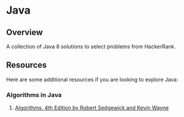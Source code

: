 # Java

## Overview
A collection of Java 8 solutions to select problems from HackerRank.

## Resources
Here are some additional resources if you are looking to explore Java:

### Algorithms in Java
1. [Algorithms, 4th Edition by Robert Sedgewick and Kevin Wayne](https://algs4.cs.princeton.edu/home/)
